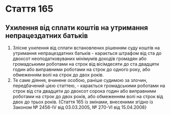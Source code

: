Cтаття 165
====
Ухилення від сплати коштів на утримання непрацездатних батьків
----
1. Злісне ухилення від сплати встановлених рішенням суду коштів на утримання непрацездатних батьків -
карається штрафом від ста до двохсот неоподатковуваних мінімумів доходів громадян або громадськими роботами на строк від вісімдесяти до ста двадцяти годин або виправними роботами на строк до одного року, або обмеженням волі на строк до двох років.
2. Те саме діяння, вчинене особою, раніше судимою за злочин, передбачений цією статтею, -
карається громадськими роботами на строк від ста двадцяти до двохсот сорока годин або виправними роботами на строк до двох років, або обмеженням волі на строк від двох до трьох років.
{Стаття 165 із змінами, внесеними згідно із Законом № 2456-IV від 03.03.2005, № 270-VI від 15.04.2008}
